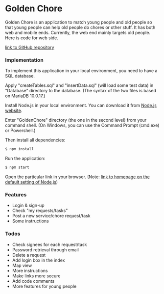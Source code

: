 # Golden Chore

Golden Chore is an application to match young people and old people so that young people can help old people do chores or other stuff. It has both web and mobile ends. Currently, the web end mainly targets old people. Here is code for web side.

[link to GitHub repository](https://github.com/taowu100/GoldenChore)

### Implementation

To implement this application in your local environment, you need to have a SQL database.

Apply "createTables.sql" and "insertData.sql" (will load some test data) in "Database" directory to the database. (The syntax of the two files is based on MariaDB 10.0.17.)

Install Node.js in your local environment. You can download it from [Node.js website](https://nodejs.org/en/download/).

Enter "GoldenChore" directory (the one in the second level) from your command shell. (On Windows, you can use the Command Prompt (cmd.exe) or Powershell.)

Then install all dependencies:

```sh
$ npm install
```

Run the application:

```sh
$ npm start
```

Open the particular link in your browser. (Note: [link to homepage on the default setting of Node.js](http://localhost:3000/home))

### Features

 - Login & sign-up
 - Check "my requests/tasks"
 - Post a new service/chore request/task
 - Some instructions

### Todos

 - Check signees for each request/task
 - Password retrieval through email
 - Delete a request
 - Add login box in the index
 - Map view
 - More instructions
 - Make links more secure
 - Add code comments
 - More features for young people